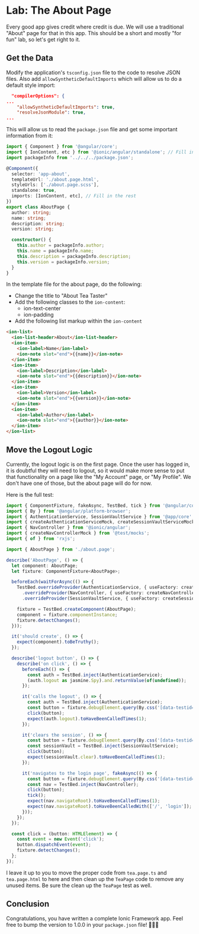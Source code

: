 # Lab: The About Page

Every good app gives credit where credit is due. We will use a traditional "About" page for that in this app. This should be a short and mostly "for fun" lab, so let's get right to it.

## Get the Data

Modify the application's `tsconfig.json` file to the code to resolve JSON files. Also add `allowSyntheticDefaultImports` which will allow us to do a default style import:

```json
  "compilerOptions": {
...
    "allowSyntheticDefaultImports": true,
    "resolveJsonModule": true,
...
```

This will allow us to read the `package.json` file and get some important information from it:

```typescript
import { Component } from '@angular/core';
import { IonContent, etc } from '@ionic/angular/standalone'; // Fill in the rest
import packageInfo from '../../../package.json';

@Component({
  selector: 'app-about',
  templateUrl: './about.page.html',
  styleUrls: ['./about.page.scss'],
  standalone: true,
  imports: [IonContent, etc], // Fill in the rest
})
export class AboutPage {
  author: string;
  name: string;
  description: string;
  version: string;

  constructor() {
    this.author = packageInfo.author;
    this.name = packageInfo.name;
    this.description = packageInfo.description;
    this.version = packageInfo.version;
  }
}
```

In the template file for the about page, do the following:

- Change the title to "About Tea Taster"
- Add the following classes to the `ion-content`:
  - ion-text-center
  - ion-padding
- Add the following list markup within the `ion-content`

```html
<ion-list>
  <ion-list-header>About</ion-list-header>
  <ion-item>
    <ion-label>Name</ion-label>
    <ion-note slot="end">{{name}}</ion-note>
  </ion-item>
  <ion-item>
    <ion-label>Description</ion-label>
    <ion-note slot="end">{{description}}</ion-note>
  </ion-item>
  <ion-item>
    <ion-label>Version</ion-label>
    <ion-note slot="end">{{version}}</ion-note>
  </ion-item>
  <ion-item>
    <ion-label>Author</ion-label>
    <ion-note slot="end">{{author}}</ion-note>
  </ion-item>
</ion-list>
```

## Move the Logout Logic

Currently, the logout logic is on the first page. Once the user has logged in, it is doubtful they will need to logout, so it would make more sense to put that functionality on a page like the "My Account" page, or "My Profile". We don't have one of those, but the about page will do for now.

Here is the full test:

```typescript
import { ComponentFixture, fakeAsync, TestBed, tick } from '@angular/core/testing';
import { By } from '@angular/platform-browser';
import { AuthenticationService, SessionVaultService } from '@app/core';
import { createAuthenticationServiceMock, createSessionVaultServiceMock } from '@app/core/testing';
import { NavController } from '@ionic/angular';
import { createNavControllerMock } from '@test/mocks';
import { of } from 'rxjs';

import { AboutPage } from './about.page';

describe('AboutPage', () => {
  let component: AboutPage;
  let fixture: ComponentFixture<AboutPage>;

  beforeEach(waitForAsync(() => {
    TestBed.overrideProvider(AuthenticationService, { useFactory: createAuthenticationServiceMock })
      .overrideProvider(NavController, { useFactory: createNavControllerMock })
      .overrideProvider(SessionVaultService, { useFactory: createSessionVaultServiceMock });

    fixture = TestBed.createComponent(AboutPage);
    component = fixture.componentInstance;
    fixture.detectChanges();
  }));

  it('should create', () => {
    expect(component).toBeTruthy();
  });

  describe('logout button', () => {
    describe('on click', () => {
      beforeEach(() => {
        const auth = TestBed.inject(AuthenticationService);
        (auth.logout as jasmine.Spy).and.returnValue(of(undefined));
      });

      it('calls the logout', () => {
        const auth = TestBed.inject(AuthenticationService);
        const button = fixture.debugElement.query(By.css('[data-testid="logout-button"]')).nativeElement;
        click(button);
        expect(auth.logout).toHaveBeenCalledTimes(1);
      });

      it('clears the session', () => {
        const button = fixture.debugElement.query(By.css('[data-testid="logout-button"]')).nativeElement;
        const sessionVault = TestBed.inject(SessionVaultService);
        click(button);
        expect(sessionVault.clear).toHaveBeenCalledTimes(1);
      });

      it('navigates to the login page', fakeAsync(() => {
        const button = fixture.debugElement.query(By.css('[data-testid="logout-button"]')).nativeElement;
        const nav = TestBed.inject(NavController);
        click(button);
        tick();
        expect(nav.navigateRoot).toHaveBeenCalledTimes(1);
        expect(nav.navigateRoot).toHaveBeenCalledWith(['/', 'login']);
      }));
    });
  });

  const click = (button: HTMLElement) => {
    const event = new Event('click');
    button.dispatchEvent(event);
    fixture.detectChanges();
  };
});
```

I leave it up to you to move the proper code from `tea.page.ts` and `tea.page.html` to here and then clean up the `TeaPage` code to remove any unused items. Be sure the clean up the `TeaPage` test as well.

## Conclusion

Congratulations, you have written a complete Ionic Framework app. Feel free to bump the version to 1.0.0 in your `package.json` file! 🥳🎉🤓

